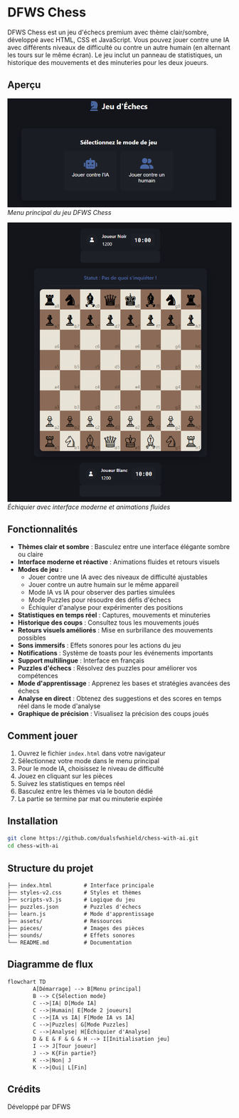 # DFWS Chess

DFWS Chess est un jeu d'échecs premium avec thème clair/sombre, développé avec HTML, CSS et JavaScript. Vous pouvez jouer contre une IA avec différents niveaux de difficulté ou contre un autre humain (en alternant les tours sur le même écran). Le jeu inclut un panneau de statistiques, un historique des mouvements et des minuteries pour les deux joueurs.

## Aperçu

![Menu principal](assets/Mode-selection.png)
*Menu principal du jeu DFWS Chess*

![Échiquier](assets/board.png)
*Échiquier avec interface moderne et animations fluides*

## Fonctionnalités

- **Thèmes clair et sombre** : Basculez entre une interface élégante sombre ou claire
- **Interface moderne et réactive** : Animations fluides et retours visuels
- **Modes de jeu** :
    - Jouer contre une IA avec des niveaux de difficulté ajustables
    - Jouer contre un autre humain sur le même appareil
    - Mode IA vs IA pour observer des parties simulées
    - Mode Puzzles pour résoudre des défis d'échecs
    - Échiquier d'analyse pour expérimenter des positions
- **Statistiques en temps réel** : Captures, mouvements et minuteries
- **Historique des coups** : Consultez tous les mouvements joués
- **Retours visuels améliorés** : Mise en surbrillance des mouvements possibles
- **Sons immersifs** : Effets sonores pour les actions du jeu
- **Notifications** : Système de toasts pour les événements importants
- **Support multilingue** : Interface en français
- **Puzzles d'échecs** : Résolvez des puzzles pour améliorer vos compétences
- **Mode d'apprentissage** : Apprenez les bases et stratégies avancées des échecs
- **Analyse en direct** : Obtenez des suggestions et des scores en temps réel dans le mode d'analyse
- **Graphique de précision** : Visualisez la précision des coups joués

## Comment jouer

1. Ouvrez le fichier `index.html` dans votre navigateur
2. Sélectionnez votre mode dans le menu principal
3. Pour le mode IA, choisissez le niveau de difficulté
4. Jouez en cliquant sur les pièces
5. Suivez les statistiques en temps réel
6. Basculez entre les thèmes via le bouton dédié
7. La partie se termine par mat ou minuterie expirée

## Installation

```bash
git clone https://github.com/dualsfwshield/chess-with-ai.git
cd chess-with-ai
```

## Structure du projet

```
├── index.html          # Interface principale
├── styles-v2.css       # Styles et thèmes
├── scripts-v3.js       # Logique du jeu
├── puzzles.json        # Puzzles d'échecs
├── learn.js            # Mode d'apprentissage
├── assets/             # Ressources
├── pieces/             # Images des pièces
├── sounds/             # Effets sonores
└── README.md           # Documentation
```

## Diagramme de flux

```mermaid
flowchart TD
        A[Démarrage] --> B[Menu principal]
        B --> C{Sélection mode}
        C -->|IA| D[Mode IA]
        C -->|Humain| E[Mode 2 joueurs]
        C -->|IA vs IA| F[Mode IA vs IA]
        C -->|Puzzles| G[Mode Puzzles]
        C -->|Analyse| H[Échiquier d'Analyse]
        D & E & F & G & H --> I[Initialisation jeu]
        I --> J[Tour joueur]
        J --> K{Fin partie?}
        K -->|Non| J
        K -->|Oui| L[Fin]
```

## Crédits
Développé par DFWS